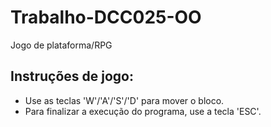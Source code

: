 # Trabalho-DCC025-OO
Jogo de plataforma/RPG

## Instruções de jogo:
- Use as teclas 'W'/'A'/'S'/'D' para mover o bloco.
- Para finalizar a execução do programa, use a tecla 'ESC'.
